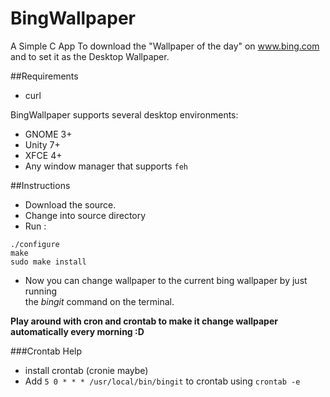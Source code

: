 BingWallpaper
=============

A Simple C App To download the "Wallpaper of the day" on www.bing.com and
to set it as the Desktop Wallpaper.

##Requirements
* curl

BingWallpaper supports several desktop environments:
- GNOME 3+
- Unity 7+
- XFCE 4+
- Any window manager that supports `feh`

##Instructions

* Download the source.  
* Change into source directory  
* Run :   
```
./configure  
make  
sudo make install
```
* Now you can change wallpaper to the current bing wallpaper by just running   
the _bingit_ command on the terminal.  

__Play around with cron and crontab to make it change wallpaper automatically every morning :D__

###Crontab Help

* install crontab (cronie maybe)
* Add `5 0 * * * /usr/local/bin/bingit` to crontab using `crontab -e`
